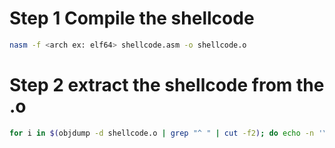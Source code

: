 # Step 1 Compile the shellcode

```bash
nasm -f <arch ex: elf64> shellcode.asm -o shellcode.o
```
# Step 2 extract the shellcode from the .o

```bash
for i in $(objdump -d shellcode.o | grep "^ " | cut -f2); do echo -n '\x'$i; done; echo
```
